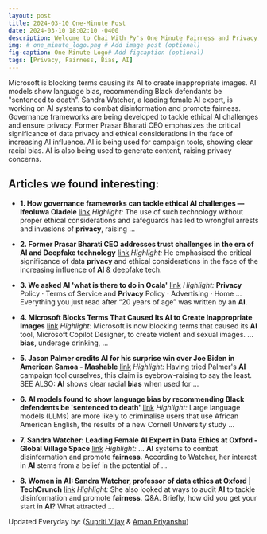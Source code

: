 ```yaml
---
layout: post
title: 2024-03-10 One-Minute Post
date: 2024-03-10 18:02:10 -0400
description: Welcome to Chai With Py's One Minute Fairness and Privacy, which aims to provide you the current happenings in the world of Fairness, Privacy, and AI.
img: # one_minute_logo.png # Add image post (optional)
fig-caption: One Minute Logo# Add figcaption (optional)
tags: [Privacy, Fairness, Bias, AI]
---
```


Microsoft is blocking terms causing its AI to create inappropriate images. AI models show language bias, recommending Black defendants be "sentenced to death". Sandra Watcher, a leading female AI expert, is working on AI systems to combat disinformation and promote fairness. Governance frameworks are being developed to tackle ethical AI challenges and ensure privacy. Former Prasar Bharati CEO emphasizes the critical significance of data privacy and ethical considerations in the face of increasing AI influence. AI is being used for campaign tools, showing clear racial bias. AI is also being used to generate content, raising privacy concerns.

## Articles we found interesting:

- **1. How governance frameworks can tackle ethical <b>AI</b> challenges — Ifeoluwa Oladele** [link](https://tribuneonlineng.com/how-governance-frameworks-can-tackle-ethical-ai-challenges-ifeoluwa-oladele/)
_Highlight:_ The use of such technology without proper ethical considerations and safeguards has led to wrongful arrests and invasions of <b>privacy</b>, raising&nbsp;...

- **2. Former Prasar Bharati CEO addresses trust challenges in the era of <b>AI</b> and Deepfake technology** [link](https://www.afaqs.com/companies/former-prasar-bharati-ceo-addresses-trust-challenges-in-the-era-of-ai-and-deepfake-technology)
_Highlight:_ He emphasised the critical significance of data <b>privacy</b> and ethical considerations in the face of the increasing influence of <b>AI</b> &amp; deepfake tech.

- **3. We asked <b>AI</b> &#39;what is there to do in Ocala&#39;** [link](https://www.ocala-news.com/2024/03/10/we-asked-ai-what-is-there-to-do-in-ocala/)
_Highlight:_ <b>Privacy</b> Policy &middot; Terms of Service and <b>Privacy</b> Policy &middot; Advertising &middot; Home ... Everything you just read after “20 years of age” was written by an <b>AI</b>.

- **4. Microsoft Blocks Terms That Caused Its <b>AI</b> to Create Inappropriate Images** [link](https://me.pcmag.com/en/ai/22533/microsoft-starts-blocking-some-terms-that-caused-its-ai-to-create-inappropriate-images)
_Highlight:_ Microsoft is now blocking terms that caused its <b>AI</b> tool, Microsoft Copilot Designer, to create violent and sexual images. ... <b>bias</b>, underage drinking,&nbsp;...

- **5. Jason Palmer credits <b>AI</b> for his surprise win over Joe Biden in American Samoa - Mashable** [link](https://mashable.com/article/candidate-uses-ai-credits-it-for-american-samoa-win)
_Highlight:_ Having tried Palmer&#39;s <b>AI</b> campaign tool ourselves, this claim is eyebrow-raising to say the least. SEE ALSO: <b>AI</b> shows clear racial <b>bias</b> when used for&nbsp;...

- **6. <b>AI</b> models found to show language <b>bias</b> by recommending Black defendents be &#39;sentenced to death&#39;** [link](https://www.euronews.com/next/2024/03/09/ai-models-found-to-show-language-bias-by-recommending-black-defendents-be-sentenced-to-dea)
_Highlight:_ Large language models (LLMs) are more likely to criminalise users that use African American English, the results of a new Cornell University study&nbsp;...

- **7. Sandra Watcher: Leading Female <b>AI</b> Expert in Data Ethics at Oxford - Global Village Space** [link](https://www.globalvillagespace.com/tech/sandra-watcher-leading-female-ai-expert-in-data-ethics-at-oxford/)
_Highlight:_ ... <b>AI</b> systems to combat disinformation and promote <b>fairness</b>. According to Watcher, her interest in <b>AI</b> stems from a belief in the potential of&nbsp;...

- **8. Women in <b>AI</b>: Sandra Watcher, professor of data ethics at Oxford | TechCrunch** [link](https://techcrunch.com/2024/03/09/women-in-ai-sandra-watcher-professor-of-data-ethics-at-oxford/)
_Highlight:_ She also looked at ways to audit <b>AI</b> to tackle disinformation and promote <b>fairness</b>. Q&amp;A. Briefly, how did you get your start in <b>AI</b>? What attracted&nbsp;...


Updated Everyday by: (<a href="https://supritivijay.github.io/">Supriti Vijay</a> & <a href="https://amanpriyanshu.github.io/">Aman Priyanshu</a>)
